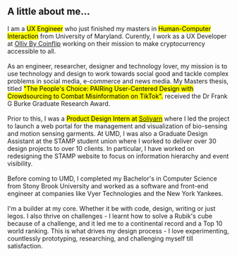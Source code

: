 ## **A little about me...**

I am a <mark>UX Engineer</mark> who just finished my masters in <mark>Human-Computer Interaction</mark> from University of Maryland. Curently, I work as a UX Developer at [Olliv By Coinflip](https://www.coinflip.tech) working on their mission to make cryptocurrency accessible to all.
<br/><br/>
As an engineer, researcher, designer and technology lover, my mission is to use technology and design to work towards social good and tackle complex problems in social media, e-commerce and news media. My Masters thesis, titled <mark>"The People's Choice: PAIRing User-Centered Design with Crowdsourcing to Combat Misinformation on TikTok".</mark> received the Dr Frank G Burke Graduate Research Award.
<br/><br/>Prior to this, I was a <mark>Product Design Intern at [Soliyarn](https://www.soliyarn.com)</mark> where I led the project to launch a web portal for the management and visualization of bio-sensing and motion sensing garments. At UMD, I was also a Graduate Design Assistant at the STAMP student union where I worked to deliver over 30 design projects to over 10 clients. In particular, I have worked on redesigning the STAMP website to focus on information hierarchy and event visibility.
<br/><br/>Before coming to UMD, I completed my Bachelor's in Computer Science from Stony Brook University and worked as a software and front-end engineer at companies like Vyer Technologies and the New York Yankees.
<br/><br/>I'm a builder at my core. Whether it be with code, design, writing or just legos. I also thrive on challenges - I learnt how to solve a Rubik's cube because of a challenge, and it led me to a continental record and a Top 10 world ranking. This is what drives my design process - I love experimenting, countlessly prototyping, researching, and challenging myself till satisfaction.
